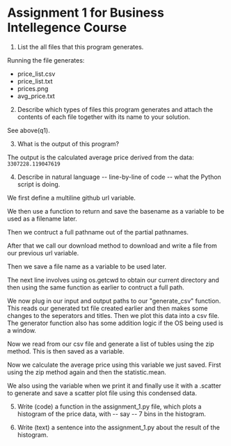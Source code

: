 # Assignment 1 for Business Intellegence Course

1) List the all files that this program generates.

Running the file generates:
* price_list.csv 
* price_list.txt
* prices.png
* avg_price.txt

2) Describe which types of files this program generates and attach the contents of each file together with its name to your solution.

See above(q1).

3) What is the output of this program?

The output is the calculated average price derived from the data: 
`3307228.119047619`

4) Describe in natural language -- line-by-line of code -- what the Python script is doing.

We first define a multiline github url variable. 

We then use a function to return and save the basename as a variable to be used as a filename later.

Then we contruct a full pathname out of the partial pathnames.

After that we call our download method to download and write a file from our previous url variable.

Then we save a file name as a variable to be used later.

The next line involves using os.getcwd to obtain our current directory and then using the same function as earlier to contruct a full path.

We now plug in our input and output paths to our "generate_csv" function. This reads our generated txt file created earlier and then makes some changes to the seperators and titles. Then we plot this data into a csv file. The generator function also has some addition logic if the OS being used is a window. 

Now we read from our csv file and generate a list of tubles using the zip method. This is then saved as a variable. 

Now we calculate the average price using this variable we just saved. First using the zip method again and then the statistic.mean. 

We also using the variable when we print it and finally use it with a .scatter to generate and save a scatter plot file using this condensed data.


5) Write (code) a function in the assignment_1.py file, which plots a histogram of the price data, with -- say -- 7 bins in the histogram.


6) Write (text) a sentence into the assignment_1.py about the result of the histogram.